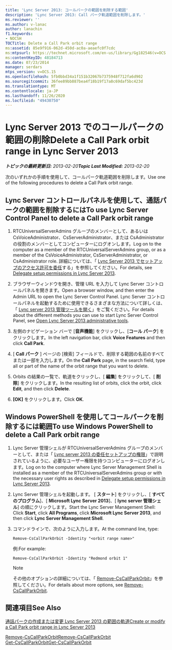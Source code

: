 ```yaml
---
title: 'Lync Server 2013: コールパークの範囲を削除する範囲'
description: 'Lync Server 2013: Call パーク軌道範囲を削除します。'
ms.reviewer: ''
ms.author: v-lanac
author: lanachin
f1.keywords:
- NOCSH
TOCTitle: Delete a Call Park orbit range
ms:assetid: 85e9f916-062d-450d-ac0a-aeaefc0f7cdc
ms:mtpsurl: https://technet.microsoft.com/en-us/library/Gg182546(v=OCS.15)
ms:contentKeyID: 48184713
ms.date: 07/23/2014
manager: serdars
mtps_version: v=OCS.15
ms.openlocfilehash: 5fb0bbd34a1f151b32067b7375948f712fa6d902
ms.sourcegitcommit: 36fee89bb887bea4f18b19f17a8c69daf5bc423d
ms.translationtype: MT
ms.contentlocale: ja-JP
ms.lasthandoff: 11/26/2020
ms.locfileid: "49430750"
---
```

# <a name="delete-a-call-park-orbit-range-in-lync-server-2013"></a><span data-ttu-id="1a26e-103">Lync Server 2013 でのコールパークの範囲の削除</span><span class="sxs-lookup"><span data-stu-id="1a26e-103">Delete a Call Park orbit range in Lync Server 2013</span></span>

<div data-xmlns="http://www.w3.org/1999/xhtml">

<div class="topic" data-xmlns="http://www.w3.org/1999/xhtml" data-msxsl="urn:schemas-microsoft-com:xslt" data-cs="https://msdn.microsoft.com/">

<div data-asp="https://msdn2.microsoft.com/asp">



</div>

<div id="mainSection">

<div id="mainBody"><span data-ttu-id="1a26e-104">

<span> </span></span><span class="sxs-lookup"><span data-stu-id="1a26e-104">

<span> </span></span></span>

<span data-ttu-id="1a26e-105">_**トピックの最終更新日:** 2013-02-20_</span><span class="sxs-lookup"><span data-stu-id="1a26e-105">_**Topic Last Modified:** 2013-02-20_</span></span>

<span data-ttu-id="1a26e-106">次のいずれかの手順を使用して、コールパーク軌道範囲を削除します。</span><span class="sxs-lookup"><span data-stu-id="1a26e-106">Use one of the following procedures to delete a Call Park orbit range.</span></span>

<div>

## <a name="to-use-lync-server-control-panel-to-delete-a-call-park-orbit-range"></a><span data-ttu-id="1a26e-107">Lync Server コントロールパネルを使用して、通話パークの範囲を削除するには</span><span class="sxs-lookup"><span data-stu-id="1a26e-107">To use Lync Server Control Panel to delete a Call Park orbit range</span></span>

1.  <span data-ttu-id="1a26e-108">RTCUniversalServerAdmins グループのメンバーとして、あるいは CsVoiceAdministrator、CsServerAdministrator、または CsAdministrator の役割のメンバーとしてコンピューターにログオンします。</span><span class="sxs-lookup"><span data-stu-id="1a26e-108">Log on to the computer as a member of the RTCUniversalServerAdmins group, or as a member of the CsVoiceAdministrator, CsServerAdministrator, or CsAdministrator role.</span></span> <span data-ttu-id="1a26e-109">詳細については、「 [Lync Server 2013 でセットアップのアクセス許可を委任](lync-server-2013-delegate-setup-permissions.md)する」を参照してください。</span><span class="sxs-lookup"><span data-stu-id="1a26e-109">For details, see [Delegate setup permissions in Lync Server 2013](lync-server-2013-delegate-setup-permissions.md).</span></span>

2.  <span data-ttu-id="1a26e-110">ブラウザーウィンドウを開き、管理 URL を入力して Lync Server コントロールパネルを開きます。</span><span class="sxs-lookup"><span data-stu-id="1a26e-110">Open a browser window, and then enter the Admin URL to open the Lync Server Control Panel.</span></span> <span data-ttu-id="1a26e-111">Lync Server コントロールパネルを起動するために使用できるさまざまな方法について詳しくは、「 [Lync server 2013 管理ツールを開く](lync-server-2013-open-lync-server-administrative-tools.md)」をご覧ください。</span><span class="sxs-lookup"><span data-stu-id="1a26e-111">For details about the different methods you can use to start Lync Server Control Panel, see [Open Lync Server 2013 administrative tools](lync-server-2013-open-lync-server-administrative-tools.md).</span></span>

3.  <span data-ttu-id="1a26e-112">左側のナビゲーション バーで [**音声機能**] をクリックし、[**コール パーク**] をクリックします。</span><span class="sxs-lookup"><span data-stu-id="1a26e-112">In the left navigation bar, click **Voice Features** and then click **Call Park**.</span></span>

4.  <span data-ttu-id="1a26e-113">[ **Call パーク** ] ページの [検索] フィールドで、削除する範囲の名前のすべてまたは一部を入力します。</span><span class="sxs-lookup"><span data-stu-id="1a26e-113">On the **Call Park** page, in the search field, type all or part of the name of the orbit range that you want to delete.</span></span>

5.  <span data-ttu-id="1a26e-114">Orbits の結果の一覧で、軌道をクリックし、[ **編集**] をクリックして、[ **削除**] をクリックします。</span><span class="sxs-lookup"><span data-stu-id="1a26e-114">In the resulting list of orbits, click the orbit, click **Edit**, and then click **Delete**.</span></span>

6.  <span data-ttu-id="1a26e-115">**[OK]** をクリックします。</span><span class="sxs-lookup"><span data-stu-id="1a26e-115">Click **OK**.</span></span>

</div>

<div>

## <a name="to-use-windows-powershell-to-delete-a-call-park-orbit-range"></a><span data-ttu-id="1a26e-116">Windows PowerShell を使用してコールパークを削除するには範囲</span><span class="sxs-lookup"><span data-stu-id="1a26e-116">To use Windows PowerShell to delete a Call Park orbit range</span></span>

1.  <span data-ttu-id="1a26e-117">Lync Server 管理シェルが RTCUniversalServerAdmins グループのメンバーとして、または「 [Lync server 2013 の委任セットアップの権限](lync-server-2013-delegate-setup-permissions.md)」で説明されているように、必要なユーザー権限を持つコンピューターにログオンします。</span><span class="sxs-lookup"><span data-stu-id="1a26e-117">Log on to the computer where Lync Server Management Shell is installed as a member of the RTCUniversalServerAdmins group or with the necessary user rights as described in [Delegate setup permissions in Lync Server 2013](lync-server-2013-delegate-setup-permissions.md).</span></span>

2.  <span data-ttu-id="1a26e-118">Lync Server 管理シェルを起動します。 [ **スタート**] をクリックし、[ **すべてのプログラム**]、[ **Microsoft Lync Server 2013**]、[ **lync server 管理シェル**] の順にクリックします。</span><span class="sxs-lookup"><span data-stu-id="1a26e-118">Start the Lync Server Management Shell: Click **Start**, click **All Programs**, click **Microsoft Lync Server 2013**, and then click **Lync Server Management Shell**.</span></span>

3.  <span data-ttu-id="1a26e-119">コマンドラインで、次のように入力します。</span><span class="sxs-lookup"><span data-stu-id="1a26e-119">At the command line, type:</span></span>
    
        Remove-CsCallParkOrbit -Identity "<orbit range name>" 
    
    <span data-ttu-id="1a26e-120">例:</span><span class="sxs-lookup"><span data-stu-id="1a26e-120">For example:</span></span>
    
        Remove-CsCallParkOrbit -Identity "Redmond orbit 1"
    
    <div>
    

    > [!NOTE]  
    > <span data-ttu-id="1a26e-121">その他のオプションの詳細については、「 <A href="https://docs.microsoft.com/powershell/module/skype/Remove-CsCallParkOrbit">Remove-CsCallParkOrbit</A>」を参照してください。</span><span class="sxs-lookup"><span data-stu-id="1a26e-121">For details about more options, see <A href="https://docs.microsoft.com/powershell/module/skype/Remove-CsCallParkOrbit">Remove-CsCallParkOrbit</A>.</span></span>

    
    </div>

</div>

<div>

## <a name="see-also"></a><span data-ttu-id="1a26e-122">関連項目</span><span class="sxs-lookup"><span data-stu-id="1a26e-122">See Also</span></span>


[<span data-ttu-id="1a26e-123">通話パークの作成または変更 Lync Server 2013 の範囲の軌道</span><span class="sxs-lookup"><span data-stu-id="1a26e-123">Create or modify a Call Park orbit range in Lync Server 2013</span></span>](lync-server-2013-create-or-modify-a-call-park-orbit-range.md)  


[<span data-ttu-id="1a26e-124">Remove-CsCallParkOrbit</span><span class="sxs-lookup"><span data-stu-id="1a26e-124">Remove-CsCallParkOrbit</span></span>](https://docs.microsoft.com/powershell/module/skype/Remove-CsCallParkOrbit)  
[<span data-ttu-id="1a26e-125">Get-CsCallParkOrbit</span><span class="sxs-lookup"><span data-stu-id="1a26e-125">Get-CsCallParkOrbit</span></span>](https://docs.microsoft.com/powershell/module/skype/Get-CsCallParkOrbit)  
  

<span data-ttu-id="1a26e-126"></div>

</div>

<span> </span>

</div>

</div>

</span><span class="sxs-lookup"><span data-stu-id="1a26e-126"></div>

</div>

<span> </span>

</div>

</div>

</span></span></div>

